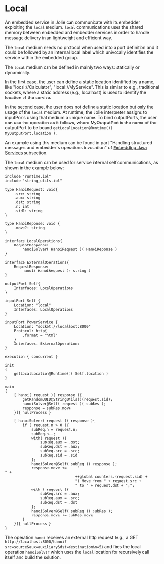 # Local

An embedded service in Jolie can communicate with its embedder exploiting the `local` medium. `local` communications uses the shared memory between embedded and embedder services in order to handle message delivery in an lightweight and efficient way.

The `local` medium needs no protocol when used into a port definition and it could be followed by an internal local label which univocally identifies the service within the embedded group.

The `local` medium can be defined in mainly two ways: statically or dynamically.

In the first case, the user can define a static location identified by a name, like "local://Calculator", "local://MyService". This is similar to e.g., traditional sockets, where a static address \(e.g., localhost\) is used to identify the location of the service.

In the second case, the user does not define a static location but only the usage of the `local` medium. At runtime, the Jolie interpreter assigns to inputPorts using that medium a unique name. To bind outputPorts, the user can use the operation as it follows, where MyOutputPort is the name of the outputPort to be bound `getLocalLocation@Runtime()( MyOutputPort.location )`.

An example using this medium can be found in part "Handling structured messages and embedder's operations invocation" of [Embedding Java Services](https://github.com/jolie/docs/tree/d208e9c15f6c4743b104c9389f25b4481639db87/locations/architectural-composition/embedding_java/README.md) subsection.

The `local` medium can be used for service internal self communications, as shown in the example below:

```jolie
include "runtime.iol"
include "string_utils.iol"

type HanoiRequest: void{
    .src: string
    .aux: string
    .dst: string
    .n: int
    .sid?: string
}

type HanoiReponse: void {
    .move?: string
}

interface LocalOperations{
    RequestResponse:
        hanoiSolver( HanoiRequest )( HanoiReponse )
}

interface ExternalOperations{
    RequestResponse:
        hanoi( HanoiRequest )( string )
}

outputPort Self{
    Interfaces: LocalOperations
}

inputPort Self {
    Location: "local"
    Interfaces: LocalOperations
}

inputPort PowerService {
    Location: "socket://localhost:8000"
    Protocol: http{
        .format = "html"
    }
    Interfaces: ExternalOperations
}

execution { concurrent }

init
{
    getLocalLocation@Runtime()( Self.location )
}

main
{
    [ hanoi( request )( response ){
        getRandomUUID@StringUtils()(request.sid);
        hanoiSolver@Self( request )( subRes );
        response = subRes.move
    }]{ nullProcess }

    [ hanoiSolver( request )( response ){
        if ( request.n > 0 ){
            subReq.n = request.n;
            subReq.n--;
            with( request ){
                subReq.aux = .dst;
                subReq.dst = .aux;
                subReq.src = .src;
                subReq.sid = .sid
            };
            hanoiSolver@Self( subReq )( response );
            response.move +=     "
" + 
                                ++global.counters.(request.sid) + 
                                ") Move from " + request.src +
                                " to " + request.dst + ";";
            with ( request ){
                subReq.src = .aux;
                subReq.aux = .src;
                subReq.dst = .dst
            };
            hanoiSolver@Self( subReq )( subRes );
            response.move += subRes.move
        }
    }]{ nullProcess }
}
```

The operation `hanoi` receives an external http request \(e.g., a GET `http://localhost:8000/hanoi?src=source&aux=auxiliary&dst=destination&n=5`\) and fires the local operation `hanoiSolver` which uses the `local` location for recursively call itself and build the solution.
